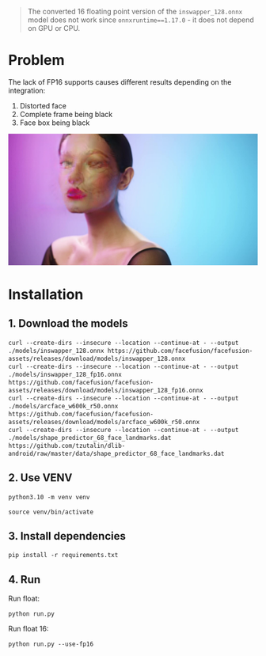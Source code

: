 > The converted 16 floating point version of the `inswapper_128.onnx` model does not work since `onnxruntime==1.17.0` - it does not depend on GPU or CPU.

# Problem

The lack of FP16 supports causes different results depending on the integration:

1. Distorted face
1. Complete frame being black
1. Face box being black


![Broken3](https://raw.githubusercontent.com/henryruhs/onnxruntime-fp16-issue/master/examples/output-broken3.jpg?sanitize=true)


# Installation

## 1. Download the models

```
curl --create-dirs --insecure --location --continue-at - --output ./models/inswapper_128.onnx https://github.com/facefusion/facefusion-assets/releases/download/models/inswapper_128.onnx
curl --create-dirs --insecure --location --continue-at - --output ./models/inswapper_128_fp16.onnx https://github.com/facefusion/facefusion-assets/releases/download/models/inswapper_128_fp16.onnx
curl --create-dirs --insecure --location --continue-at - --output ./models/arcface_w600k_r50.onnx https://github.com/facefusion/facefusion-assets/releases/download/models/arcface_w600k_r50.onnx
curl --create-dirs --insecure --location --continue-at - --output ./models/shape_predictor_68_face_landmarks.dat https://github.com/tzutalin/dlib-android/raw/master/data/shape_predictor_68_face_landmarks.dat
```

## 2. Use VENV

```
python3.10 -m venv venv
```
```
source venv/bin/activate
```

## 3. Install dependencies

```
pip install -r requirements.txt
```

## 4. Run

Run float:

```
python run.py
```

Run float 16:

```
python run.py --use-fp16
```
